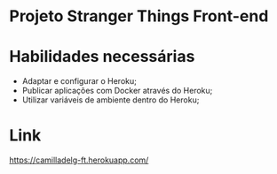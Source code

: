# Projeto Stranger Things Front-end

# Habilidades necessárias

- Adaptar e configurar o Heroku;
- Publicar aplicações com Docker através do Heroku;
- Utilizar variáveis de ambiente dentro do Heroku;

# Link 

https://camilladelg-ft.herokuapp.com/